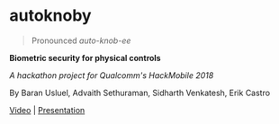# autoknoby

> Pronounced *auto-knob-ee*

**Biometric security for physical controls**

*A hackathon project for Qualcomm's HackMobile 2018*

By Baran Usluel, Advaith Sethuraman, Sidharth Venkatesh, Erik Castro

[Video](https://www.youtube.com/watch?v=xL6oJc1dAVI&feature=youtu.be) | [Presentation](https://github.com/baranusluel/autoknoby/blob/master/autoknoby.pdf)

